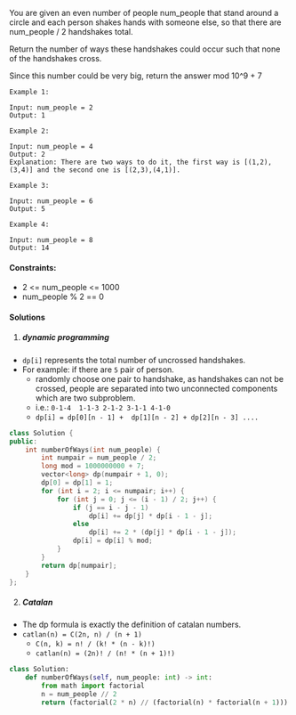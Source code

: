 You are given an even number of people num_people that stand around a circle and each person shakes hands with someone else, so that there are num_people / 2 handshakes total.

Return the number of ways these handshakes could occur such that none of the handshakes cross.

Since this number could be very big, return the answer mod 10^9 + 7



```
Example 1:

Input: num_people = 2
Output: 1

Example 2:

Input: num_people = 4
Output: 2
Explanation: There are two ways to do it, the first way is [(1,2),(3,4)] and the second one is [(2,3),(4,1)].

Example 3:

Input: num_people = 6
Output: 5

Example 4:

Input: num_people = 8
Output: 14
```



#### Constraints:

-    2 <= num_people <= 1000
-    num_people % 2 == 0


#### Solutions

1. ##### dynamic programming

- `dp[i]` represents the total number of uncrossed handshakes.
- For example: if there are `5` pair of person.
    - randomly choose one pair to handshake, as handshakes can not be crossed, people are separated into two unconnected components which are two subproblem.
    - i.e.: `0-1-4  1-1-3 2-1-2 3-1-1 4-1-0`
    - `dp[i] = dp[0][n - 1] +  dp[1][n - 2] + dp[2][n - 3] ....`

```c++
class Solution {
public:
    int numberOfWays(int num_people) {
        int numpair = num_people / 2;
        long mod = 1000000000 + 7;
        vector<long> dp(numpair + 1, 0);
        dp[0] = dp[1] = 1;
        for (int i = 2; i <= numpair; i++) {
            for (int j = 0; j <= (i - 1) / 2; j++) {
                if (j == i - j - 1)
                    dp[i] += dp[j] * dp[i - 1 - j];
                else
                    dp[i] += 2 * (dp[j] * dp[i - 1 - j]);
                dp[i] = dp[i] % mod;
            }
        }
        return dp[numpair];
    }
};
```

2. ##### Catalan

- The dp formula is exactly the definition of catalan numbers.
- `catlan(n) = C(2n, n) / (n + 1)`
    - `C(n, k) = n! / (k! * (n - k)!)`
    - `catlan(n) = (2n)! / (n! * (n + 1)!)`

```python
class Solution:
    def numberOfWays(self, num_people: int) -> int:
        from math import factorial
        n = num_people // 2
        return (factorial(2 * n) // (factorial(n) * factorial(n + 1))) % (1000000000 + 7)
```